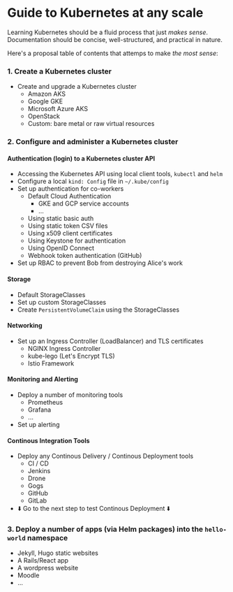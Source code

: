 # Guide to Kubernetes at any scale

Learning Kubernetes should be a fluid process that just *makes sense*. Documentation should be concise, well-structured, and practical in nature.

Here's a proposal table of contents that attemps to make *the most sense*:

### 1. Create a Kubernetes cluster

  * Create and upgrade a Kubernetes cluster
    * Amazon AKS
    * Google GKE
    * Microsoft Azure AKS
    * OpenStack
    * Custom: bare metal or raw virtual resources

### 2. Configure and administer a Kubernetes cluster

#### Authentication (login) to a Kubernetes cluster API

  * Accessing the Kubernetes API using local client tools, `kubectl` and `helm`
  * Configure a local `kind: Config` file in `~/.kube/config`
  * Set up authentication for co-workers
    * Default Cloud Authentication
      * GKE and GCP service accounts
      * ...
    * Using static basic auth
    * Using static token CSV files
    * Using x509 client certificates
    * Using Keystone for authentication
    * Using OpenID Connect
    * Webhook token authentication (GitHub)
  * Set up RBAC to prevent Bob from destroying Alice's work

#### Storage

  * Default StorageClasses
  * Set up custom StorageClasses
  * Create `PersistentVolumeClaim` using the StorageClasses

#### Networking

  * Set up an Ingress Controller (LoadBalancer) and TLS certificates
    * NGINX Ingress Controller
    * kube-lego (Let's Encrypt TLS)
    * Istio Framework

#### Monitoring and Alerting

  * Deploy a number of monitoring tools
    * Prometheus
    * Grafana
    * ...
  * Set up alerting

#### Continous Integration Tools

  * Deploy any Continous Delivery / Continous Deployment tools
    * CI / CD
    * Jenkins
    * Drone
    * Gogs
    * GitHub
    * GitLab
  * ⬇️ Go to the next step to test Continous Deployment ⬇️

### 3. Deploy a number of apps (via Helm packages) into the `hello-world` namespace

  * Jekyll, Hugo static websites
  * A Rails/React app
  * A wordpress website
  * Moodle
  * ...
